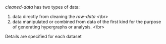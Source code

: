*cleaned-data* has two types of data: </br>

1. data directly from cleaning the *raw-data* <\br>
2. data manipulated or combined from data of the first kind for the purpose of generating hypergraphs or analysis. <\br>

Details are specified for each dataset

